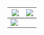 <!--
<a href="#">
  <img src="https://github-readme-stats.vercel.app/api?username=elvybean&count_private=true&show_icons=true" />
</a>

<a href="#">
<img align=center src="https://github-readme-streak-stats.herokuapp.com/?user=elvybean"/>
</a>
  
<a href="#">
  <img align=center src="https://github-readme-stats.vercel.app/api/top-langs/?username=elvybean&layout=compact&count_private=true" />
</a>


| ![](https://github-readme-stats.vercel.app/api?username=elvybean&count_private=true&show_icons=true) | ![](https://github-readme-streak-stats.herokuapp.com/?user=elvybean) |
|-|-|
-->


 ![](https://github-readme-stats.vercel.app/api?username=elvybean&count_private=true&show_icons=true) | ![](https://github-readme-streak-stats.herokuapp.com/?user=elvybean)
:-------------------------:|:-------------------------:
<img align=left src="https://github-readme-stats.vercel.app/api/top-langs/?username=elvybean&layout=compact&count_private=true" />  |  
